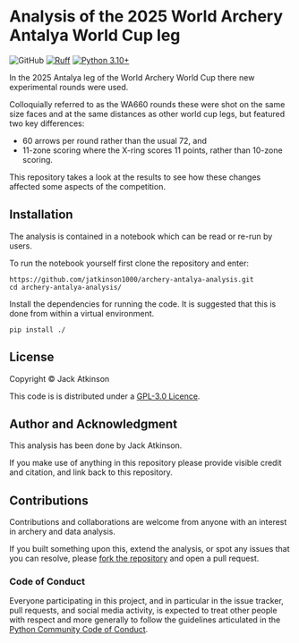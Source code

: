 # Analysis of the 2025 World Archery Antalya World Cup leg

![GitHub](https://img.shields.io/github/license/jatkinson1000/archery-antalya-analysis)
[![Ruff](https://img.shields.io/endpoint?url=https://raw.githubusercontent.com/astral-sh/ruff/main/assets/badge/v2.json)](https://github.com/astral-sh/ruff)
[![Python 3.10+](https://img.shields.io/badge/python-3.10+-blue.svg)](https://www.python.org/downloads/)

In the 2025 Antalya leg of the World Archery World Cup there new experimental rounds
were used.

Colloquially referred to as the WA660 rounds these were shot on the same size faces
and at the same distances as other world cup legs, but featured two key differences:

- 60 arrows per round rather than the usual 72, and
- 11-zone scoring where the X-ring scores 11 points, rather than 10-zone scoring.

This repository takes a look at the results to see how these changes affected some
aspects of the competition.

## Installation

The analysis is contained in a notebook which can be read or re-run by users.

To run the notebook yourself first clone the repository and enter:

```
https://github.com/jatkinson1000/archery-antalya-analysis.git
cd archery-antalya-analysis/
```

Install the dependencies for running the code.
It is suggested that this is done from within a virtual environment.
```
pip install ./
```


## License

Copyright &copy; Jack Atkinson

This code is is distributed under a
[GPL-3.0 Licence](https://github.com/jatkinson1000/archery-antalya-analysis/blob/main/LICENSE).


## Author and Acknowledgment

This analysis has been done by Jack Atkinson.

If you make use of anything in this repository please provide visible credit and
citation, and link back to this repository.


## Contributions

Contributions and collaborations are welcome from anyone with an interest in archery
and data analysis.

If you built something upon this, extend the analysis, or spot any issues that you can
resolve, please [fork the repository](https://github.com/jatkinson1000/archeryutils/fork)
and open a pull request.

### Code of Conduct

Everyone participating in this project, and in particular in the
issue tracker, pull requests, and social media activity, is expected to treat other
people with respect and more generally to follow the guidelines articulated in the
[Python Community Code of Conduct](https://www.python.org/psf/codeofconduct/).
